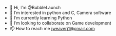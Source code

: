 - 👋 Hi, I’m @BubbleLaunch
- 👀 I’m interested in python and C, Camera software
- 🌱 I’m currently learning Python 
- 💞️ I’m looking to collaborate on Game development
- 📫 How to reach me jweaverj1@gmail.com


